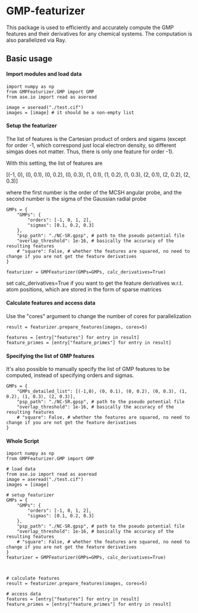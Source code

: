 # GMP-featurizer
This package is used to efficiently and accurately compute the GMP features and their derivatives for any chemical systems. The computation is also parallelized via Ray.

## Basic usage

#### Import modules and load data
```
import numpy as np
from GMPFeaturizer.GMP import GMP
from ase.io import read as aseread

image = aseread("./test.cif")
images = [image] # it should be a non-empty list
```

#### Setup the featurizer
The list of features is the Cartesian product of orders and sigams (except for order -1, which correspond just local electron density, so different simgas does not matter. Thus, there is only one feature for order -1). 

With this setting, the list of features are

[(-1, 0), (0, 0.1), (0, 0.2), (0, 0.3), (1, 0.1), (1, 0.2), (1, 0.3), (2, 0.1), (2, 0.2), (2, 0.3)]

where the first number is the order of the MCSH angular probe, and the second number is the sigma of the Gaussian radial probe 
```
GMPs = {
    "GMPs": {   
        "orders": [-1, 0, 1, 2], 
        "sigmas": [0.1, 0.2, 0.3]   
    },
    "psp_path": "./NC-SR.gpsp", # path to the pseudo potential file
    "overlap_threshold": 1e-16, # basically the accuracy of the resulting features
    # "square": False, # whether the features are squared, no need to change if you are not get the feature derivatives
}

featurizer = GMPFeaturizer(GMPs=GMPs, calc_derivatives=True)
```
set calc_derivatives=True if you want to get the feature derivatives w.r.t. atom positions, which are stored in the form of sparse matrices


#### Calculate features and access data
Use the "cores" argument to change the number of cores for parallelization
```
result = featurizer.prepare_features(images, cores=5)

features = [entry["features"] for entry in result]
feature_primes = [entry["feature_primes"] for entry in result]
```

#### Specifying the list of GMP features
It's also possible to manually specify the list of GMP features to be computed, instead of specifying orders and sigmas.
```
GMPs = {
    "GMPs_detailed_list": [(-1,0), (0, 0.1), (0, 0.2), (0, 0.3), (1, 0.2), (1, 0.3), (2, 0.3)],
    "psp_path": "./NC-SR.gpsp", # path to the pseudo potential file
    "overlap_threshold": 1e-16, # basically the accuracy of the resulting features
    # "square": False, # whether the features are squared, no need to change if you are not get the feature derivatives
}
```

#### Whole Script
```
import numpy as np
from GMPFeaturizer.GMP import GMP

# load data
from ase.io import read as aseread
image = aseread("./test.cif")
images = [image] 

# setup featurizer
GMPs = {
    "GMPs": {   
        "orders": [-1, 0, 1, 2], 
        "sigmas": [0.1, 0.2, 0.3]   
    },
    "psp_path": "./NC-SR.gpsp", # path to the pseudo potential file
    "overlap_threshold": 1e-16, # basically the accuracy of the resulting features
    # "square": False, # whether the features are squared, no need to change if you are not get the feature derivatives
}
featurizer = GMPFeaturizer(GMPs=GMPs, calc_derivatives=True)



# calculate features
result = featurizer.prepare_features(images, cores=5)

# access data
features = [entry["features"] for entry in result]
feature_primes = [entry["feature_primes"] for entry in result]
```